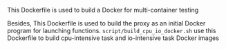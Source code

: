This Dockerfile is used to build a Docker for multi-container testing

Besides, This Dockerfile is used to build the proxy as an initial Docker program for launching functions.
`script/build_cpu_io_docker.sh` use this Dockerfile to build cpu-intensive task and io-intensive task Docker images
